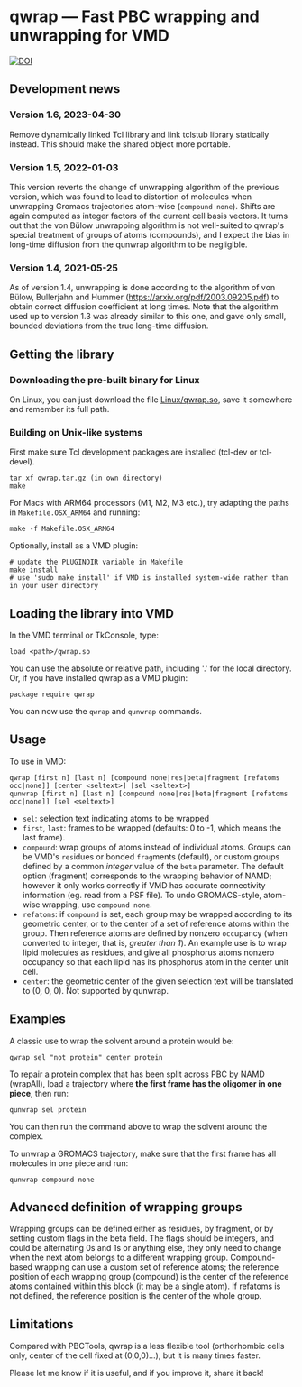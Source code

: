 # qwrap — Fast PBC wrapping and unwrapping for VMD
[![DOI](https://zenodo.org/badge/31314121.svg)](https://zenodo.org/badge/latestdoi/31314121)

## Development news

### Version 1.6, 2023-04-30

Remove dynamically linked Tcl library and link tclstub library statically instead. This should make the shared object more portable.

### Version 1.5, 2022-01-03

This version reverts the change of unwrapping algorithm of the previous version, which was found to lead to distortion of molecules when unwrapping Gromacs trajectories atom-wise (`compound none`). Shifts are again computed as integer factors of the current cell basis vectors.
It turns out that the von Bülow unwrapping algorithm is not well-suited to qwrap's special treatment of groups of atoms (compounds), and I expect the bias in long-time diffusion from the qunwrap algorithm to be negligible.

### Version 1.4, 2021-05-25

As of version 1.4, unwrapping is done according to the algorithm of von Bülow, Bullerjahn and Hummer (https://arxiv.org/pdf/2003.09205.pdf) to obtain correct diffusion coefficient at long times.
Note that the algorithm used up to version 1.3 was already similar to this one, and gave only small, bounded deviations from the true long-time diffusion.


## Getting the library

### Downloading the pre-built binary for Linux
On Linux, you can just download the file [Linux/qwrap.so](https://github.com/jhenin/qwrap/raw/master/Linux/qwrap.so), save it somewhere and remember its full path.

### Building on Unix-like systems
First make sure Tcl development packages are installed (tcl-dev or tcl-devel).
```
tar xf qwrap.tar.gz (in own directory) 
make
```

For Macs with ARM64 processors (M1, M2, M3 etc.), try adapting the paths in `Makefile.OSX_ARM64` and running:
```
make -f Makefile.OSX_ARM64
```

Optionally, install as a VMD plugin:
```
# update the PLUGINDIR variable in Makefile
make install
# use 'sudo make install' if VMD is installed system-wide rather than in your user directory
```

## Loading the library into VMD

In the VMD terminal or TkConsole, type:
```
load <path>/qwrap.so
```
You can use the absolute or relative path, including '.' for the local directory.
Or, if you have installed qwrap as a VMD plugin:
```
package require qwrap
```
You can now use the `qwrap` and `qunwrap` commands.


## Usage
To use in VMD:
```
qwrap [first n] [last n] [compound none|res|beta|fragment [refatoms occ|none]] [center <seltext>] [sel <seltext>]
qunwrap [first n] [last n] [compound none|res|beta|fragment [refatoms occ|none]] [sel <seltext>]
```
* `sel`: selection text indicating atoms to be wrapped
* `first`, `last`: frames to be wrapped (defaults: 0 to -1, which means the last frame).
* `compound`: wrap groups of atoms instead of individual atoms. Groups can be VMD's `res`idues or bonded `frag`ments (default), or custom groups defined by a common *integer* value of the `beta` parameter. The default option (fragment) corresponds to the wrapping behavior of NAMD; however it only works correctly if VMD has accurate connectivity information (eg. read from a PSF file).
To undo GROMACS-style, atom-wise wrapping, use `compound none`.
* `refatoms`: if `compound` is set, each group may be wrapped according to its geometric center, or to the center of a set of reference atoms within the group. Then reference atoms are defined by nonzero `occ`upancy (when converted to integer, that is, *greater than 1*). An example use is to wrap lipid molecules as residues, and give all phosphorus atoms nonzero occupancy so that each lipid has its phosphorus atom in the center unit cell.
* `center`: the geometric center of the given selection text will be translated to (0, 0, 0). Not supported by qunwrap.

## Examples
A classic use to wrap the solvent around a protein would be:
```
qwrap sel "not protein" center protein
```

To repair a protein complex that has been split across PBC by NAMD (wrapAll), load a trajectory where **the first frame has the oligomer in one piece**, then run:
```
qunwrap sel protein
```
You can then run the command above to wrap the solvent around the complex.

To unwrap a GROMACS trajectory, make sure that the first frame has all molecules in one piece and run:
```
qunwrap compound none
```

## Advanced definition of wrapping groups

Wrapping groups can be defined either as residues, by fragment, or by setting custom flags in the beta field.
The flags should be integers, and could be alternating 0s and 1s or anything else, they only need to change when the next atom belongs to a different wrapping group.
Compound-based wrapping can use a custom set of reference atoms; the reference position of each wrapping group (compound) is the center of the reference atoms contained within this block (it may be a single atom).
If refatoms is not defined, the reference position is the center of the whole group.

## Limitations

Compared with PBCTools, qwrap is a less flexible tool (orthorhombic cells only, center of the cell fixed at (0,0,0)...), but it is many times faster.

Please let me know if it is useful, and if you improve it, share it back! 
